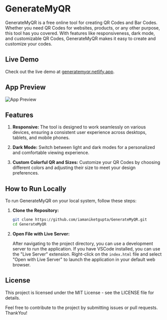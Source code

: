 # GenerateMyQR

GenerateMyQR is a free online tool for creating QR Codes and Bar Codes. Whether you need QR Codes for websites, products, or any other purpose, this tool has you covered. With features like responsiveness, dark mode, and customizable QR Codes, GenerateMyQR makes it easy to create and customize your codes.

## Live Demo

Check out the live demo at [generatemyqr.netlify.app](https://generatemyqr.netlify.app).

## App Preview

![App Preview](https://generatemyqr.netlify.app/Assets/Images/Demo%20Image.jpg)

## Features

1. **Responsive:** The tool is designed to work seamlessly on various devices, ensuring a consistent user experience across desktops, tablets, and mobile phones.

2. **Dark Mode:** Switch between light and dark modes for a personalized and comfortable viewing experience.

3. **Custom Colorful QR and Sizes:** Customize your QR Codes by choosing different colors and adjusting their size to meet your design preferences.

## How to Run Locally

To run GenerateMyQR on your local system, follow these steps:

1. **Clone the Repository:**
   ```bash
   git clone https://github.com/iamaniketgupta/GenerateMyQR.git
   cd GenerateMyQR
   ```
2. **Open File with Live Server:**

   After navigating to the project directory, you can use a development server to run the application.
   If you have VSCode installed, you can use the "Live Server" extension. Right-click on the `index.html` file and select "Open with Live Server" to launch the application in your default web browser.


## License

This project is licensed under the MIT License - see the LICENSE file for details.

Feel free to contribute to the project by submitting issues or pull requests. ThankYou!


